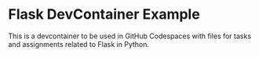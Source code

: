 # Flask DevContainer Example

This is a devcontainer to be used in GitHub Codespaces with files for tasks and assignments related to Flask in Python.
